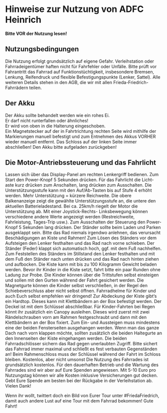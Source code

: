 <html>
<head>
<link rel="stylesheet" href="https://cdn.rawgit.com/Chalarangelo/mini.css/v3.0.1/dist/mini-default.min.css">
<meta name="viewport" content="width=device-width, initial-scale=1">
</head>
<body>
<h1>Hinweise zur Nutzung von ADFC Heinrich</h1>

<strong>Bitte VOR der Nutzung lesen!</strong>
<h2>Nutzungsbedingungen</h2>
<p>
  Die Nutzung erfolgt grundsätzlich auf eigene Gefahr. 
  Verleihstation oder Fahrradeigentümer haften nicht für Fahrfehler oder Unfälle. 
  Bitte prüft vor Fahrantritt das Fahrrad auf Funktionstüchtigkeit, insbesondere Bremsen, Lenkung, Reifendruck und flexible Befestigungspunkte (Lenker, Sattel).
  Alle weiteren Details stehen in den AGB, die wir mit allen Frieda-Friedrich-Fahrrädern teilen.
</p>
<h2>Der Akku</h2>
<p>
  Der Akku sollte behandelt werden wie ein rohes Ei.<br />
  Er darf nicht runterfallen oder ähnliches! <br />
  Er wird von oben in die Halterung eingeschoben. <br />
  Ein Magnetstecker auf der in Fahrtrichtung rechten Seite wird mithilfe der Markierungen manuell befestigt und zum Entnehmen des Akkus VORHER wieder manuell entfernt. 
  Das Schloss auf der linken Seite immer abschließen!
  Den Akku bitte aufgeladen zurückgeben!
</p>
<h2>Die Motor-Antriebssteuerung und das Fahrlicht</h2>
Lassen sich über das Display-Panel am rechten Lenkergriff bedienen. 
Zum Start den Power-Knopf 5 Sekunden drücken. 
Für das Fahrlicht die Licht- aste kurz drücken zum Anschalten, lang drücken zum Ausschalten. Die Unterstützungsstufe kann mit den Auf/Ab-Tasten bis auf Stufe 4 erhöht werden. Mehr Unterstützung = kürzere Reichweite. 
Die obere Balkenanzeige zeigt die gewählte Unterstützungsstufe an, die untere den aktuellen Batterieladestand.
Bei ca. 25km/h riegelt der Motor die Unterstützung ab. Mit einer Joystick-Rechts- Linksbewegung können verschiedene andere Werte angezeigt werden (Restreichweite, Fahrleistung, Tages-Trip usw.). Zum Ausschalten der Steuerung den Power-Knopf 5 Sekunden lang drücken.
Der Ständer
sollte beim Laden und Parken ausgeklappt sein. 
Bitte das Rad niemals irgendwo anlehnen, das verursacht Beschädigungen an Kiste und Rahmen! Zum Lösen des Ständers vor dem Aufsteigen den Lenker festhalten und das Rad nach vorne schieben. Der Ständer (Feder) klappt sich automatisch hoch, ggf. mit dem Fuß nachhelfen. Zum Feststellen des Ständers im Stillstand den Lenker festhalten und mit dem Fuß den Ständer nach unten drücken und das Rad nach hinten ziehen und aufbocken.
Die Kiste
kann mit bis zu 100 Kilogramm Gewicht beladen werden.
Bevor ihr Kinder in die Kiste setzt, fahrt bitte ein paar Runden ohne Ladung zur Probe. Die Kinder können über die Trittstufen selbst einsteigen und sollen mit den Gurten während der Fahrt gesichert werden. Die Magnetgurte können die Kinder selbst verschließen, in der Regel den Schiebeverschluss aber nicht selbst öffnen. Fahrradhelme für Kinder und auch Euch selbst empfehlen wir dringend!
Zur Abdeckung der Kiste gibt‘s ein Hardtop. Dieses kann mit Klettbändern an der Box befestigt werden. Der Deckel ist mit dem Schlüssel abschließbar. Für Kinder-Fahrten bei Regen könnt ihr zusätzlich ein Canopy ausleihen. Dieses wird zuerst mit zwei Rändelschrauben vorn am Rahmen festgeschraubt und dann mit den Klettbändern an der Box fixiert. Zum Ein- und Aussteigen muss mindestens eine der beiden Fensterseiten ausgehangen werden. Wenn man das ganze Dach nach vorn klappen möchte, sollten zusätzlich die beiden Haltegurte an den Innenseiten der Kiste eingehangen werden.
Die beiden Fahrradschlösser
sichern das Rad gegen unerlaubten Zugriff. Bitte sichert das Fahrrad immer maximal und schließt es fest verbauten Gegenständen an! Beim Rahmenschloss muss der Schlüssel während der Fahrt im Schloss bleiben.
Kostenlos, aber nicht umsonst
Die Nutzung des Fahrrades ist grundsätzlich kostenlos. Für den dauerhaften Betrieb und die Wartung des Fahrrades sind wir aber auf Eure Spenden angewiesen. Mit 5-10 Euro pro Nutzungstag können wir alle Kosten inklusive Versicherungen gut decken. Gebt Eure Spende am besten bei der Rückgabe in der Verleihstation ab. Vielen Dank!

Wenn ihr wollt, twittert doch ein Bild von Eurer Tour unter #FriedaFriedrich, damit auch andere Lust auf eine Tour mit dem Fahrrad bekommen!
Gute Fahrt!

</body>
</html>
